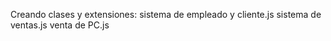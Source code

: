 Creando clases y extensiones:
	sistema de empleado y cliente.js
	sistema de ventas.js
	venta de PC.js

